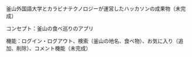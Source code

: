 釜山外国語大学とカラビナテクノロジーが運営したハッカソンの成果物（未完成）

コンセプト：釜山の食べ巡りのアプリ

機能：ログイン・ログアウト、検索（釜山の地名、食べ物）、お気に入り（追加、削除）、コメント機能（未完成）

